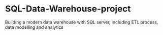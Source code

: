 # SQL-Data-Warehouse-project
Building a modern data warehouse with SQL server, including ETL process, data modelling and analytics

